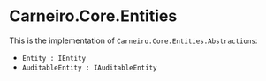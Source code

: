 # Carneiro.Core.Entities

This is the implementation of `Carneiro.Core.Entities.Abstractions`:

- `Entity : IEntity`
- `AuditableEntity : IAuditableEntity`
